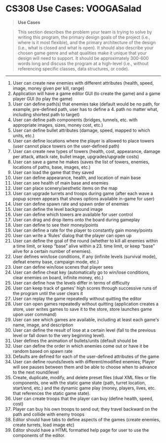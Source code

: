 
CS308 Use Cases: VOOGASalad
===================

> **Use Cases**

> This section describes the problem your team is trying to solve by writing this program, the primary design goals of the project (i.e., where is it most flexible), and the primary architecture of the design (i.e., what is closed and what is open). It should also describe your chosen game genre and what qualities make it unique that your design will need to support. It should be approximately 300-600 words long and discuss the program at a high-level (i.e., without referencing specific classes, data structures, or code).

----------

1. User can create new enemies with different attributes (health, speed, image, money given per kill, range)
2. Application will have a game editor GUI (to create the game) and a game player GUI (to play the game)
3. User can define path(s) that enemies take (default would be no path, for example, pre-defined path, user has to define a 4. path no matter what, including shortest path to target) 
5. User can define path components (bridges, tunnels, etc. with appropriate images, sizes, money cost, etc.)
6. User can define bullet attributes (damage, speed, mapped to which units, etc.)
7. User can define locations where the player is allowed to place towers (user cannot place towers on the user-defined path)
8. User can create new types of towers (health, cost, appearance, damage per attack, attack rate, bullet image, upgrades/upgrade costs) 
9. User can save a game he makes (saves the list of towers, enemies, locations of paths, base, images, etc.)
10. User can load the game that they saved
11. User can define appearance, health, and location of main base
12. User can see health of main base and enemies
13. User can place scenery/aesthetic items on the map
14. User can upgrade turrets and troops during game (after each wave a popup screen appears that shows options available in-game for user)
15. User can define spawn rate and spawn order of enemies
16. User can define the level background image
17. User can define which towers are available for user control 
18. User can drag and drop items onto the board during gameplay
19. User can define to see their money/points
20. User can define a rate for the player to constantly gain money/points
21. User can write a ‘Rules’ dialog that the player can open up
22. User can define the goal of the round (whether to kill all enemies within a time limit, or keep “base” alive within a  23. time limit, or keep “base” alive for a certain number of enemies).
24. User defines win/lose conditions, if any (infinite levels (survival mode), defeat enemy base, campaign mode, etc.)
25. User can define win/lose scenes that player sees
26. User can define cheat key (automatically go to win/lose conditions, clear enemies on board, infinite money, etc.)
27. User can define how the levels differ in terms of difficulty
28. User can keep track of games' high scores through successive runs of the program until the user clears it
29. User can replay the game repeatedly without quitting the editor
30. User can open games repeatedly without quitting (application creates a store, user writes games to save it to the store, store launches game upon user command) 
31. User can see which games are available, including at least each game's name, image, and description
32. User can define the result of lose at a certain level (fall to the previous level or fall down to the very beginning level).
33. User defines the animation of bullets/units (default should be 
34. User can define the order in which enemies come out or have it be random based on spawn rate
35. Defaults are defined for each of the user-defined attributes of the game 
36. User can define rounds/levels with different/modified enemies; Player will see pauses between them and be able to choose when to advance to the next round/level
37. Create, duplicate, modify, and delete preset files (dual XML files or file components, one with the static game state (path, turret location, start/end, etc.) and the dynamic game play (money, players, lives, etc. that references the static game state). 
38. User can create troops that the player can buy (define health, speed, cost)
39. Player can buy his own troops to send out; they travel backward on the path and collide with enemy troops
40. Editor should have tabs to define aspects of the games (create enemies, create turrets, load image etc)
41. Editor should have a HTML formatted help page for user to use the components of the editor.

